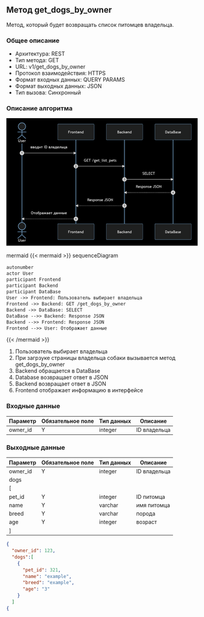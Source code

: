 ## Метод get_dogs_by_owner
 
Метод, который будет возвращать список питомцев владельца.
 
### Общее описание 
 
* Архитектура: REST 
* Тип метода: GET 
* URL: v1/get_dogs_by_owner
* Протокол взаимодействия: HTTPS 
* Формат входных данных: QUERY PARAMS
* Формат выходных данных: JSON 
* Тип вызова: Синхронный 
 
### Описание алгоритма 
 
 <img src="/images/Picture1.png"/>

mermaid 
{{< mermaid >}} 
sequenceDiagram 
    
    autonumber
    actor User
    participant Frontend
    participant Backend
    participant DataBase
    User ->> Frontend: Пользователь выбирает владельца
    Frontend ->> Backend: GET /get_dogs_by_owner
    Backend ->> DataBase: SELECT
    DataBase -->> Backend: Response JSON
    Backend -->> Frontend: Response JSON
    Frontend -->> User: Отображает данные
    
{{< /mermaid >}} 
 
 
1. Пользователь выбирает владельца
2. При загрзуке страницы владельца собаки вызывается метод get_dogs_by_owner
3. Backend обращается в DataBase
4. Database возвращает ответ в JSON
5. Backend возвращает ответ в JSON
6. Frontend отображает информацию в интерфейсе


### Входные данные 
| Параметр                       | Обязательное поле | Тип данных | Описание        | 
| ------------------------------ | ----------------- | ---------- | --------------- | 
| owner_id                       | Y                 | integer    | ID владельца    |

### Выходные данные 
| Параметр                       | Обязательное поле | Тип данных | Описание        | 
| ------------------------------ | ----------------- | ---------- | --------------- |
| owner_id                       | Y                 | integer    | ID владельца    |
| dogs                           |                   |            |                 | 
| [                              |                   |            |                 | 
| pet_id                         | Y                 | integer    | ID питомца      |
| name                           | Y                 | varchar    | имя питомца     |
| breed                          | Y                 | varchar    | порода          |
| age                            | Y                 | integer    | возраст         |
| ]                              |                   |            |                 | 


```json 
{ 
  "owner_id": 123,
  "dogs":[
    {
      "pet_id": 321,
      "name": "example",
      "breed": "example",
      "age": "3"
    }
  ]
{ 

  
``` 
